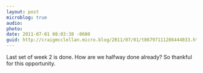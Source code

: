 ```yaml
---
layout: post
microblog: true
audio: 
photo: 
date: 2011-07-01 08:03:38 -0600
guid: http://craigmcclellan.micro.blog/2011/07/01/t86797111286444033.html
---
```

Last set of week 2 is done. How are we halfway done already? So thankful for this opportunity.

